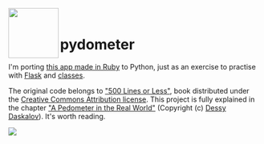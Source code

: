 <img align="left" src="https://aosabook.org/en/500L/pedometer-images/walk-2.png" height=100 width=auto /><br><h1>pydometer</h1>

I'm porting [this app made in Ruby](https://github.com/aosabook/500lines/tree/master/pedometer) to Python, just as an exercise to practise with [Flask](https://flask.palletsprojects.com) and [classes](https://docs.python.org/3/tutorial/classes.html).

The original code belongs to ["500 Lines or Less"](https://aosabook.org/en/index.html#500lines), book distributed under the [Creative Commons Attribution license](http://creativecommons.org/licenses/by/3.0/). This project is fully explained in the chapter ["A Pedometer in the Real World"](https://aosabook.org/en/500L/a-pedometer-in-the-real-world.html) (Copyright (c) [Dessy Daskalov](https://twitter.com/dess_e)). It's worth reading.

![](https://aosabook.org/en/500L/pedometer-images/app3.png)

